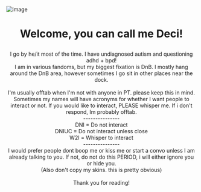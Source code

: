 ![image](https://github.com/INDIGNANCY/INDIGNANCY/assets/175076888/d8c9836d-ab21-468b-bdd2-097c7d4ca07e)
# <p align="center"> Welcome, you can call me Deci! <br />
<p align="center"> I go by he/it most of the time. I have undiagnosed autism and questioning adhd + bpd! <br />
I am in various fandoms, but my biggest fixation is DnB. I mostly hang around the DnB area, however sometimes I go sit in other places near the dock. <br />
  <br />
I'm usually offtab when I'm not with anyone in PT. please keep this in mind. <br />
Sometimes my names will have acronyms for whether I want people to interact or not. If you would like to interact, PLEASE whisper me. If i don't respond, Im probably offtab. <br />
  --------------- <br />
DNI = Do not interact <br />
DNIUC = Do not interact unless close <br />
W2I = Whisper to interact <br />
  --------------- <br />
I would prefer people dont boop me or kiss me or start a convo unless I am already talking to you. If not, do not do this PERIOD, i  will either ignore you or hide you. <br />
(Also don't copy my skins. this is pretty obvious) <br />
<br />
Thank you for reading!
